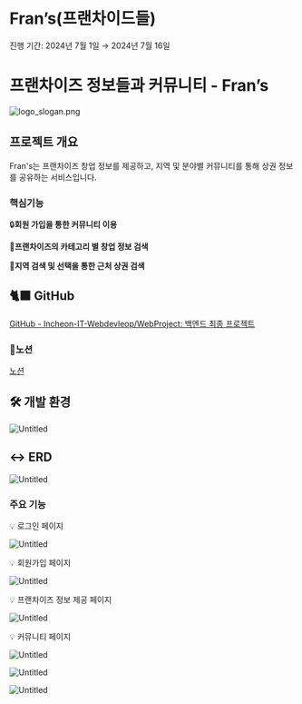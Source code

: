 # Fran’s(프랜차이드들)

진행 기간: 2024년 7월 1일 → 2024년 7월 16일

# 프랜차이즈 정보들과 커뮤니티 - Fran’s

![logo_slogan.png](./readMe/logo_slogan.png)

## 프로젝트 개요

Fran's는 프랜차이즈 창업 정보를 제공하고, 지역 및 분야별 커뮤니티를 통해 상권 정보를 공유하는 서비스입니다.

### 핵심기능

🔒**회원 가입을 통한 커뮤니티 이용** 

**📖프랜차이즈의 카테고리 별 창업 정보 검색**

**🔎지역 검색 및 선택을 통한 근처 상권 검색**

## 🐈‍⬛ GitHub

[GitHub - Incheon-IT-Webdevleop/WebProject: 백엔드 최종 프로젝트](https://github.com/Incheon-IT-Webdevleop/WebProject)

### 📖노션

[노션](https://www.notion.so/Team-Project-Template-4f0be32c156e40f1baaa1dff3ab6e07d?pvs=4)

## 🛠️ 개발 환경

![Untitled](./readMe/Untitled.png)

## ↔️ ERD

![Untitled](./readMe/Untitled%201.png)

### 주요 기능

<aside>
💡 로그인 페이지

</aside>

![Untitled](./readMe/Untitled%202.png)

<aside>
💡 회원가입 페이지

</aside>

![Untitled](./readMe/Untitled%203.png)

<aside>
💡 프랜차이즈 정보 제공 페이지

</aside>

![Untitled](./readMe/Untitled%204.png)

<aside>
💡 커뮤니티 페이지

</aside>

![Untitled](./readMe/Untitled%205.png)

![Untitled](./readMe/Untitled%206.png)

![Untitled](./readMe/Untitled%207.png)
